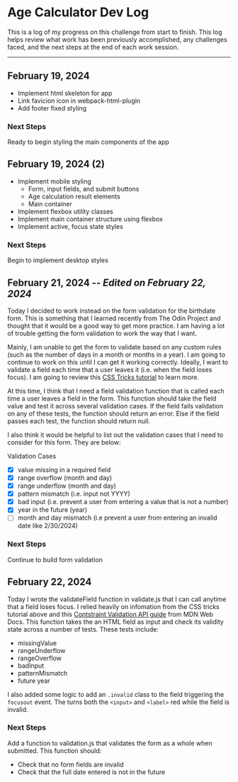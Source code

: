# Age Calculator Dev Log

This is a log of my progress on this challenge from start to finish. This log helps review what work has been previously accomplished, any challenges faced, and the next steps at the end of each work session.

---

## February 19, 2024

- Implement html skeleton for app
- Link favicion icon in webpack-html-plugin
- Add footer fixed styling

### Next Steps

Ready to begin styling the main components of the app

## February 19, 2024 (2)

- Implement mobile styling
  - Form, input fields, and submit buttons
  - Age calculation result elements
  - Main container
- Implement flexbox utility classes
- Implement main container structure using flexbox
- Implement active, focus state styles

### Next Steps

Begin to implement desktop styles

## February 21, 2024 -- _Edited on February 22, 2024_

Today I decided to work instead on the form validation for the birthdate form. This is something that I learned recently from The Odin Project and thought that it would be a good way to get more practice. I am having a lot of trouble getting the form validation to work the way that I want.

Mainly, I am unable to get the form to validate based on any custom rules (such as the number of days in a month or months in a year). I am going to continue to work on this until I can get it working correctly. Ideally, I want to validate a field each time that a user leaves it (i.e. when the field loses focus). I am going to review this [CSS Tricks tutorial](https://css-tricks.com/form-validation-part-2-constraint-validation-api-javascript/) to learn more.

At this time, I think that I need a field validation function that is called each time a user leaves a field in the form. This function should take the field value and test it across several validation cases. If the field fails validation on any of these tests, the function should return an error. Else if the field passes each test, the function should return null.

I also think it would be helpful to list out the validation cases that I need to consider for this form. They are below:

Validation Cases

- [x] value missing in a required field
- [x] range overflow (month and day)
- [x] range underflow (month and day)
- [x] pattern mismatch (i.e. input not YYYY)
- [x] bad input (i.e. prevent a user from entering a value that is not a number)
- [x] year in the future (year)
- [ ] month and day mismatch (i.e prevent a user from entering an invalid date like 2/30/2024)

### Next Steps

Continue to build form validation

## February 22, 2024

Today I wrote the validateField function in validate.js that I can call anytime that a field loses focus. I relied heavily on infomation from the CSS tricks tutorial above and this [Contstraint Validation API guide](https://developer.mozilla.org/en-US/docs/Web/HTML/Constraint_validation) from MDN Web Docs. This function takes the an HTML field as input and check its validity state across a number of tests. These tests include:

- missingValue
- rangeUnderflow
- rangeOverflow
- badInput
- patternMismatch
- future year

I also added some logic to add an `.invalid` class to the field triggering the `focusout` event. The turns both the `<input>` and `<label>` red while the field is invalid.

### Next Steps

Add a function to validation.js that validates the form as a whole when submitted. This function should:

- Check that no form fields are invalid
- Check that the full date entered is not in the future

